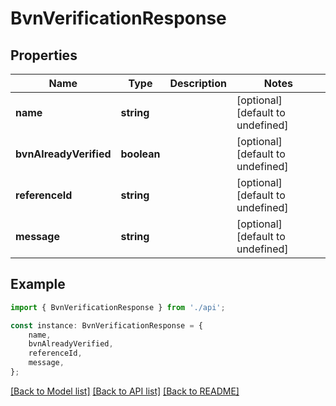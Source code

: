 # BvnVerificationResponse


## Properties

Name | Type | Description | Notes
------------ | ------------- | ------------- | -------------
**name** | **string** |  | [optional] [default to undefined]
**bvnAlreadyVerified** | **boolean** |  | [optional] [default to undefined]
**referenceId** | **string** |  | [optional] [default to undefined]
**message** | **string** |  | [optional] [default to undefined]

## Example

```typescript
import { BvnVerificationResponse } from './api';

const instance: BvnVerificationResponse = {
    name,
    bvnAlreadyVerified,
    referenceId,
    message,
};
```

[[Back to Model list]](../README.md#documentation-for-models) [[Back to API list]](../README.md#documentation-for-api-endpoints) [[Back to README]](../README.md)
